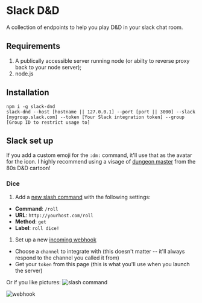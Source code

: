# Slack D&D

A collection of endpoints to help you play D&D in your slack chat room.  

## Requirements

1. A publically accessible server running node (or abilty to reverse proxy back to your node server);
1. node.js

## Installation

```
npm i -g slack-dnd
slack-dnd --host [hostname || 127.0.0.1] --port [port || 3000] --slack [mygroup.slack.com] --token [Your Slack integration token] --group [Group ID to restrict usage to]
```

## Slack set up

If you add a custom emoji for the `:dm:` command, it'll use that as the avatar for the icon.  I highly recommend using a visage of [dungeon master](http://www.dungeonsdragonscartoon.com/2009/08/dungeon-master.html) from the 80s D&D cartoon!


### Dice
1. Add a [new slash command](https://slack.com/services/new/slash-commands) with the following settings:
  * **Command**: `/roll`
  * **URL**: `http://yourhost.com/roll`
  * **Method**: `get`
  * **Label**: `roll dice!`
1. Set up a new [incoming webhook](https://slack.com/services/new/incoming-webhook)
  * Choose a `channel` to integrate with (this doesn't matter -- it'll always respond to the channel you called it from)
  * Get your `token` from this page (this is what you'll use when you launch the server)

Or if you like pictures: 
![slash command](/assets/slack-integration.png)

![webhook](/assets/slack-webhook.png)  

